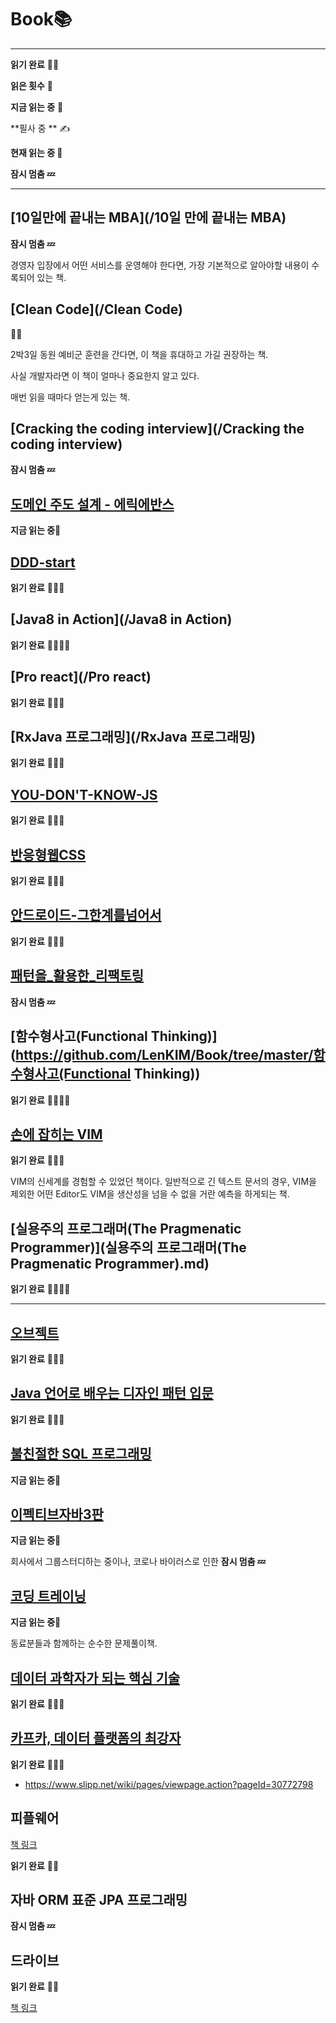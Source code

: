 # Book📚

---



**읽기 완료** 📕🔚



**읽은 횟수** 🌟

**지금 읽는 중** 🔖

**필사 중 ** ✍



**현재 읽는 중 📖**

**잠시 멈춤 💤**

---
## [10일만에 끝내는 MBA](/10일 만에 끝내는 MBA)

**잠시 멈춤 💤**

경영자 입장에서 어떤 서비스를 운영해야 한다면, 가장 기본적으로 알아야할 내용이 수록되어 있는 책.



## [Clean Code](/Clean Code)

🌟🌟



2박3일 동원 예비군 훈련을 간다면, 이 책을 휴대하고 가길 권장하는 책.

사실 개발자라면 이 책이 얼마나 중요한지 알고 있다.

매번 읽을 때마다 얻는게 있는 책.



## [Cracking the coding interview](/Cracking the coding interview)

**잠시 멈춤 💤**



## [도메인 주도 설계 - 에릭에반스](/ddd)

**지금 읽는 중**🔖



## [DDD-start](/DDD-start)

**읽기 완료** 📕🔚🌟



## [Java8 in Action](/Java8 in Action)

**읽기 완료** 📕🔚🌟🌟



## [Pro react](/Pro react)

**읽기 완료** 📕🔚🌟



## [RxJava 프로그래밍](/RxJava 프로그래밍)

**읽기 완료** 📕🔚🌟



## [YOU-DON'T-KNOW-JS](/YOU-DON'T-KNOW-JS)

**읽기 완료** 📕🔚🌟



## [반응형웹CSS](/반응형웹CSS)

**읽기 완료** 📕🔚🌟



## [안드로이드-그한계를넘어서](/안드로이드-그한계를넘어서)

**읽기 완료** 📕🔚🌟



## [패턴을_활용한_리팩토링](/패턴을_활용한_리팩토링)

**잠시 멈춤 💤**



## [함수형사고(Functional Thinking)](https://github.com/LenKIM/Book/tree/master/함수형사고(Functional Thinking))

**읽기 완료** 📕🔚🌟🌟



## [손에 잡히는 VIM](손에%20잡히는%20VIM.md)

**읽기 완료** 📕🔚🌟



VIM의 신세계를 경험할 수 있었던 책이다. 일반적으로 긴 텍스트 문서의 경우, VIM을 제외한 어떤 Editor도 VIM을 생산성을 넘을 수 없을 거란 예측을 하게되는 책.



## [실용주의 프로그래머(The Pragmenatic Programmer)](실용주의 프로그래머(The Pragmenatic Programmer).md)

**읽기 완료** 📕🔚🌟🌟



---



## [오브젝트](https://github.com/LenKIM/object-book)

**읽기 완료** 📕🔚🌟



## [Java 언어로 배우는 디자인 패턴 입문](https://github.com/LenKIM/DesignPattern)

**읽기 완료** 📕🔚🌟

## [불친절한 SQL 프로그래밍](https://github.com/sql-study/archive)

**지금 읽는 중**🔖



## [이펙티브자바3판](https://github.com/LenKIM/everyone-is-effective-java-study)

**지금 읽는 중**🔖



회사에서 그룹스터디하는 중이나, 코로나 바이러스로 인한 **잠시 멈춤 💤**

## [코딩 트레이닝](https://github.com/LenKIM/coding-trainning)

**지금 읽는 중**🔖

동료분들과 함께하는 순수한 문제풀이책.



## [데이터 과학자가 되는 핵심 기술](https://github.com/LenKIM/Show-me-the-data-science/tree/master/03.Principles-of-Data-Science)

**읽기 완료** 📕🔚🌟



## [카프카, 데이터 플랫폼의 최강자](https://github.com/LenKIM/Show-me-the-data-science/blob/master/02.BigData/kafka/Summary.md)

**읽기 완료** 📕🔚🌟



- https://www.slipp.net/wiki/pages/viewpage.action?pageId=30772798



## 피플웨어

[책 링크]([https://insightbooklist.wordpress.com/books/ppp/%ED%94%BC%ED%94%8C%EC%9B%A8%EC%96%B4/](https://insightbooklist.wordpress.com/books/ppp/피플웨어/))

**읽기 완료** 📕🔚



## 자바 ORM 표준 JPA 프로그래밍

**잠시 멈춤 💤**



## 드라이브

**읽기 완료** 📕🔚

[책 링크](http://www.yes24.com/Product/Goods/5819980?scode=032&OzSrank=10)



